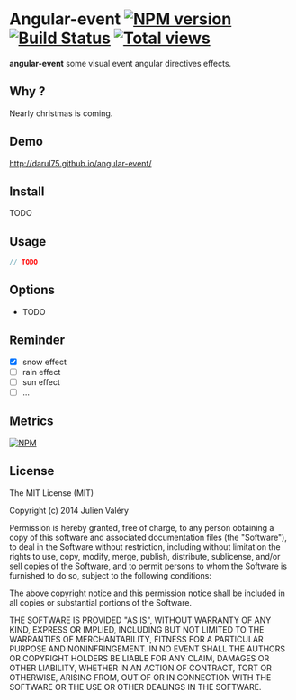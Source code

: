 # Angular-event [![NPM version](https://badge.fury.io/js/angular-event.png)](http://badge.fury.io/js/string-gender) [![Build Status](https://travis-ci.org/darul75/angular-event.png?branch=master)](https://travis-ci.org/darul75/string-gender) [![Total views](https://sourcegraph.com/api/repos/github.com/darul75/angular-event/counters/views.png)](https://sourcegraph.com/github.com/darul75/angular-event)

**angular-event** some visual event angular directives effects.

## Why ?

Nearly christmas is coming.

## Demo

http://darul75.github.io/angular-event/

## Install

TODO

## Usage

```javascript
// TODO
```    


## Options

- TODO

## Reminder

- [x] snow effect
- [ ] rain effect
- [ ] sun effect
- [ ] ...

## Metrics

[![NPM](https://nodei.co/npm/angular-event.png?downloads=true&downloadRank=true&stars=true)](https://nodei.co/npm/angular-event/)

## License

The MIT License (MIT)

Copyright (c) 2014 Julien Valéry

Permission is hereby granted, free of charge, to any person obtaining a copy
of this software and associated documentation files (the "Software"), to deal
in the Software without restriction, including without limitation the rights
to use, copy, modify, merge, publish, distribute, sublicense, and/or sell
copies of the Software, and to permit persons to whom the Software is
furnished to do so, subject to the following conditions:

The above copyright notice and this permission notice shall be included in
all copies or substantial portions of the Software.

THE SOFTWARE IS PROVIDED "AS IS", WITHOUT WARRANTY OF ANY KIND, EXPRESS OR
IMPLIED, INCLUDING BUT NOT LIMITED TO THE WARRANTIES OF MERCHANTABILITY,
FITNESS FOR A PARTICULAR PURPOSE AND NONINFRINGEMENT. IN NO EVENT SHALL THE
AUTHORS OR COPYRIGHT HOLDERS BE LIABLE FOR ANY CLAIM, DAMAGES OR OTHER
LIABILITY, WHETHER IN AN ACTION OF CONTRACT, TORT OR OTHERWISE, ARISING FROM,
OUT OF OR IN CONNECTION WITH THE SOFTWARE OR THE USE OR OTHER DEALINGS IN
THE SOFTWARE.
